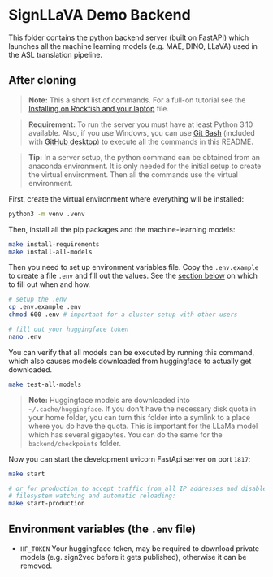 # SignLLaVA Demo Backend

This folder contains the python backend server (built on FastAPI) which launches all the machine learning models (e.g. MAE, DINO, LLaVA) used in the ASL translation pipeline.


## After cloning

> **Note:** This a short list of commands. For a full-on tutorial see the [Installing on Rockfish and your laptop](../docs/installing-on-rockfish-and-your-laptop.md) file.

> **Requirement:** To run the server you must have at least Python 3.10 available. Also, if you use Windows, you can use [Git Bash](https://gitforwindows.org) (included with [GitHub desktop](https://github.com/apps/desktop)) to execute all the commands in this README.

> **Tip:** In a server setup, the python command can be obtained from an anaconda environment. It is only needed for the initial setup to create the virtual environment. Then all the commands use the virtual environment.

First, create the virtual environment where everything will be installed:

```bash
python3 -m venv .venv
```

Then, install all the pip packages and the machine-learning models:

```bash
make install-requirements
make install-all-models
```

Then you need to set up environment variables file. Copy the `.env.example` to create a file `.env` and fill out the values. See the [section below](#environment-variables-the-env-file) on which to fill out when and how.

```bash
# setup the .env
cp .env.example .env
chmod 600 .env # important for a cluster setup with other users

# fill out your huggingface token
nano .env
```

You can verify that all models can be executed by running this command, which also causes models downloaded from huggingface to actually get downloaded.

```bash
make test-all-models
```

> **Note:** Huggingface models are downloaded into `~/.cache/huggingface`. If you don't have the necessary disk quota in your home folder, you can turn this folder into a symlink to a place where you do have the quota. This is important for the LLaMa model which has several gigabytes. You can do the same for the `backend/checkpoints` folder.

Now you can start the development uvicorn FastApi server on port `1817`:

```bash
make start

# or for production to accept traffic from all IP addresses and disable
# filesystem watching and automatic reloading:
make start-production
```


## Environment variables (the `.env` file)

- `HF_TOKEN` Your huggingface token, may be required to download private models (e.g. sign2vec before it gets published), otherwise it can be removed.
